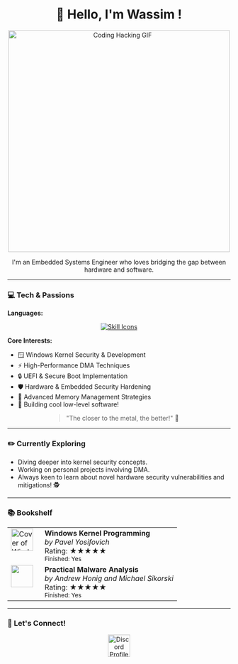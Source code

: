 <div style="text-align: center;">
    <h1>👋 Hello, I'm Wassim !</h1>
</div>

<p style="text-align: center;">
    <img src="https://media0.giphy.com/media/v1.Y2lkPTc5MGI3NjExcWhzMzQ2eHNsOGRqOTl1OWRuaWs4bXlzcTB6NWg3bXhtMjhsd29kZiZlcD12MV9pbnRlcm5hbF9naWZfYnlfaWQmY3Q9Zw/6OrCT1jVbonHG/giphy.gif" width="500" alt="Coding Hacking GIF">
</p>
<p style="text-align: center;">
    I'm an Embedded Systems Engineer who loves bridging the gap between hardware and software.
</p>

<hr> <h3>💻 Tech & Passions</h3>

<strong>Languages:</strong> <p style="text-align: center;">
    <a href="https://skillicons.dev">
        <img src="https://skillicons.dev/icons?i=git,c,cpp,py,vscode,visualstudio,latex" alt="Skill Icons" />
    </a>
</p>

<strong>Core Interests:</strong> <ul>
    <li>🪟 Windows Kernel Security & Development</li>
    <li>⚡ High-Performance DMA Techniques</li>
    <li>🔒 UEFI & Secure Boot Implementation</li>
    <li>🛡️ Hardware & Embedded Security Hardening</li>
    <li>🧠 Advanced Memory Management Strategies</li>
    <li>💾 Building cool low-level software!</li>
</ul>
<blockquote style="text-align: center; margin-left: auto; margin-right: auto; width: fit-content;"> <p>"The closer to the metal, the better!" 🤘</p>
</blockquote>

<hr> <h3>✏️ Currently Exploring</h3>

<ul>
    <li>Diving deeper into kernel security concepts.  <li>Working on personal projects involving DMA.  <li>Always keen to learn about novel hardware security vulnerabilities and mitigations! 🕵️</li>
</ul>

<hr> <h3>📚 Bookshelf</h3>

<table>
    <tr>
        <td style="width: 60px; vertical-align: top;">
            <a href="https://www.amazon.com/Windows-Kernel-Programming-Pavel-Yosifovich/dp/1977593372">
                <img src="https://encrypted-tbn1.gstatic.com/images?q=tbn:ANd9GcQ6tqb9hxT8iNWR4bqH_nkawszDfpb77e8hy2OvUgb3DWSAYNZx" alt="Cover of Windows Kernel Programming" width="50">
            </a>
        </td>
        <td style="vertical-align: top;">
            <strong>Windows Kernel Programming</strong><br>
            <em>by Pavel Yosifovich</em><br>
            Rating: ★★★★★<br>
            <small>Finished: Yes</small> </td>
    </tr>
     <tr>
        <td style="width: 60px; vertical-align: top;">
            <a href="https://www.amazon.com/Windows-Kernel-Programming-Pavel-Yosifovich/dp/1977593372">
                <img src="https://encrypted-tbn0.gstatic.com/images?q=tbn:ANd9GcTTfg2iwMVhHTV4_3jwsky_4hiMSOE-E_RiRg&s" width="50">
            </a>
        </td>
        <td style="vertical-align: top;">
            <strong>Practical Malware Analysis</strong><br>
            <em>by Andrew Honig and Michael Sikorski</em><br>
            Rating: ★★★★★<br>
            <small>Finished: Yes</small> </td>
    </tr>
    </table>

<hr> <h3>🤝 Let's Connect!</h3>

<p style="text-align: center;"> <a href="https://discordapp.com/users/450603582987960320" target="_blank"> <img src="https://user-images.githubusercontent.com/88904952/234982627-019fd336-6248-453c-9b05-97c13fd1d207.png" alt="Discord Profile" height="50" width="50" style="vertical-align: middle;"> </a>
</p>


